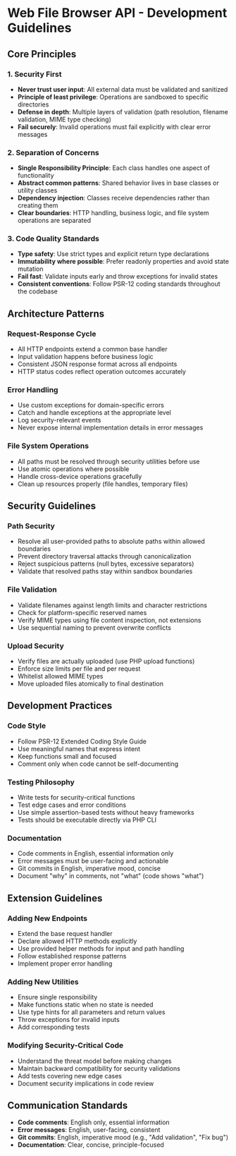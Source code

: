 # Web File Browser API - Development Guidelines

## Core Principles

### 1. Security First
- **Never trust user input**: All external data must be validated and sanitized
- **Principle of least privilege**: Operations are sandboxed to specific directories
- **Defense in depth**: Multiple layers of validation (path resolution, filename validation, MIME type checking)
- **Fail securely**: Invalid operations must fail explicitly with clear error messages

### 2. Separation of Concerns
- **Single Responsibility Principle**: Each class handles one aspect of functionality
- **Abstract common patterns**: Shared behavior lives in base classes or utility classes
- **Dependency injection**: Classes receive dependencies rather than creating them
- **Clear boundaries**: HTTP handling, business logic, and file system operations are separated

### 3. Code Quality Standards
- **Type safety**: Use strict types and explicit return type declarations
- **Immutability where possible**: Prefer readonly properties and avoid state mutation
- **Fail fast**: Validate inputs early and throw exceptions for invalid states
- **Consistent conventions**: Follow PSR-12 coding standards throughout the codebase

## Architecture Patterns

### Request-Response Cycle
- All HTTP endpoints extend a common base handler
- Input validation happens before business logic
- Consistent JSON response format across all endpoints
- HTTP status codes reflect operation outcomes accurately

### Error Handling
- Use custom exceptions for domain-specific errors
- Catch and handle exceptions at the appropriate level
- Log security-relevant events
- Never expose internal implementation details in error messages

### File System Operations
- All paths must be resolved through security utilities before use
- Use atomic operations where possible
- Handle cross-device operations gracefully
- Clean up resources properly (file handles, temporary files)

## Security Guidelines

### Path Security
- Resolve all user-provided paths to absolute paths within allowed boundaries
- Prevent directory traversal attacks through canonicalization
- Reject suspicious patterns (null bytes, excessive separators)
- Validate that resolved paths stay within sandbox boundaries

### File Validation
- Validate filenames against length limits and character restrictions
- Check for platform-specific reserved names
- Verify MIME types using file content inspection, not extensions
- Use sequential naming to prevent overwrite conflicts

### Upload Security
- Verify files are actually uploaded (use PHP upload functions)
- Enforce size limits per file and per request
- Whitelist allowed MIME types
- Move uploaded files atomically to final destination

## Development Practices

### Code Style
- Follow PSR-12 Extended Coding Style Guide
- Use meaningful names that express intent
- Keep functions small and focused
- Comment only when code cannot be self-documenting

### Testing Philosophy
- Write tests for security-critical functions
- Test edge cases and error conditions
- Use simple assertion-based tests without heavy frameworks
- Tests should be executable directly via PHP CLI

### Documentation
- Code comments in English, essential information only
- Error messages must be user-facing and actionable
- Git commits in English, imperative mood, concise
- Document "why" in comments, not "what" (code shows "what")

## Extension Guidelines

### Adding New Endpoints
- Extend the base request handler
- Declare allowed HTTP methods explicitly
- Use provided helper methods for input and path handling
- Follow established response patterns
- Implement proper error handling

### Adding New Utilities
- Ensure single responsibility
- Make functions static when no state is needed
- Use type hints for all parameters and return values
- Throw exceptions for invalid inputs
- Add corresponding tests

### Modifying Security-Critical Code
- Understand the threat model before making changes
- Maintain backward compatibility for security validations
- Add tests covering new edge cases
- Document security implications in code review

## Communication Standards

- **Code comments**: English only, essential information
- **Error messages**: English, user-facing, consistent
- **Git commits**: English, imperative mood (e.g., "Add validation", "Fix bug")
- **Documentation**: Clear, concise, principle-focused
